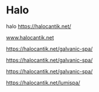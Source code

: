 # Halo
halo
https://halocantik.net/

www.halocantik.net

https://halocantik.net/galvanic-spa/

https://halocantik.net/galvanic-spa/

https://halocantik.net/galvanic-spa/

https://halocantik.net/lumispa/


